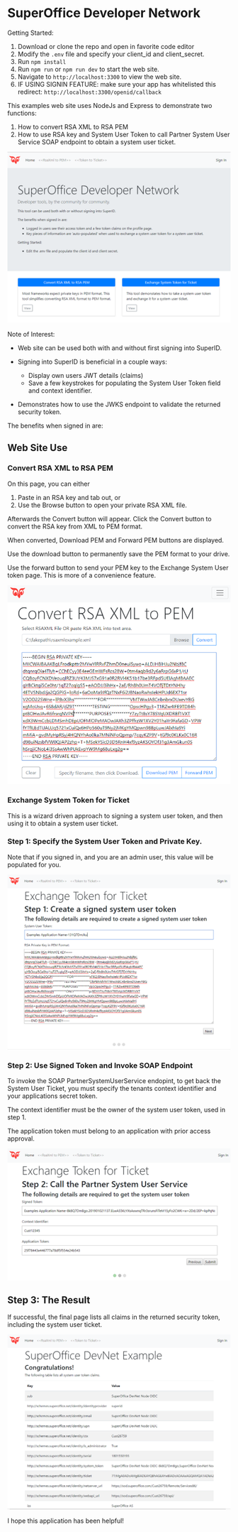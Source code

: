 # SuperOffice Developer Network

Getting Started:

1. Download or clone the repo and open in favorite code editor
1. Modify the `.env` file and specify your client_id and client_secret.
1. Run `npm install`
1. Run `npm run` or `npm run dev` to start the web site.
1. Navigate to `http://localhost:3300` to view the web site.
1. IF USING SIGNIN FEATURE: make sure your app has whitelisted this redirect:
   `http://localhost:3300/openid/callback`


This examples web site uses NodeJs and Express to demonstrate two functions:

1. How to convert RSA XML to RSA PEM
1. How to use RSA key and System User Token to call Partner System User Service SOAP endpoint to obtain a system user ticket.

![AppPreview](public/images/ReadMe.PNG)

Note of Interest:

* Web site can be used both with and without first signing into SuperID.

* Signing into SuperID is beneficial in a couple ways:
  * Display own users JWT details (claims)
  * Save a few keystrokes for populating the System User Token field and context identifier.

* Demonstrates how to use the JWKS endpoint to validate the returned security token.

The benefits when signed in are:

## Web Site Use

### Convert RSA XML to RSA PEM

On this page, you can either 

1. Paste in an RSA key and tab out, or
1. Use the Browse button to open your private RSA XML file.

Afterwards the Convert button will appear. Click the Convert button to convert the RSA key from XML to PEM format. 

When converted, Download PEM and Forward PEM buttons are displayed.

Use the download button to permanently save the PEM format to your drive.

Use the forward button to send your PEM key to the Exchange System User token page. This is more of a convenience feature.

![ConvertKeyPage](public/images/ConvertKeysPage.PNG)

### Exchange System Token for Ticket

This is a wizard driven approach to signing a system user token, and then using it to obtain a system user ticket.

### Step 1: Specify the System User Token and Private Key. 

Note that if you signed in, and you are an admin user, this value will be populated for you.

![WizardPage1](public/images/ExchangeWizPage1.PNG)

### Step 2: Use Signed Token and Invoke SOAP Endpoint

To invoke the SOAP PartnerSystemUserService endopint, to get back the System User Ticket, you must specify the tenants context identifier and your applications secret token.

The context identifier must be the owner of the system user token, used in step 1.

The application token must belong to an application with prior access approval.

![WizardPage1](public/images/ExchangeWizPage2.PNG)

## Step 3: The Result

If successful, the final page lists all claims in the returned security token, including the system user ticket.

![WizardPage1](public/images/ExchangeWizPage3.PNG)

I hope this application has been helpful!
